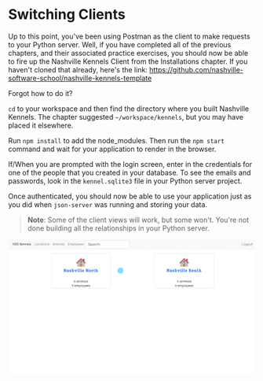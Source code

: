 # Switching Clients

Up to this point, you've been using Postman as the client to make requests to your Python server. Well, if you have completed all of the previous chapters, and their associated practice exercises, you should now be able to fire up the Nashville Kennels Client from the Installations chapter. If you haven't cloned that already, here's the link: https://github.com/nashville-software-school/nashville-kennels-template

Forgot how to do it?

`cd` to your workspace and then find the directory where you built Nashville Kennels. The chapter suggested `~/workspace/kennels`, but you may have placed it elsewhere.

Run `npm install` to add the node_modules. Then run the `npm start` command and wait for your application to render in the browser.

If/When you are prompted with the login screen, enter in the credentials for one of the people that you created in your database. To see the emails and passwords, look in the `kennel.sqlite3` file in your Python server project.

Once authenticated, you should now be able to use your application just as you did when `json-server` was running and storing your data.

> **Note**: Some of the client views will work, but some won't. You're not done building all the relationships in your Python server.

![animation of viewing difference resources in Kennel client](./images/kennel-react-client.gif)
